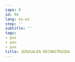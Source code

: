 ```yaml
---
capo: 0
id: 94
lang: es-es
step: ''
subtitle: ''
tags:
- pas
- pen
- pax
title: JERUSALÉN RECONSTRUIDA
---
```

